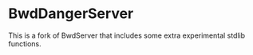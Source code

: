 # BwdDangerServer

This is a fork of BwdServer that includes some extra experimental stdlib functions.
